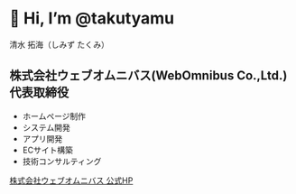 # 👋 Hi, I’m @takutyamu

清水 拓海（しみず たくみ）  
  
## 株式会社ウェブオムニバス(WebOmnibus Co.,Ltd.) 代表取締役
- ホームページ制作
- システム開発
- アプリ開発
- ECサイト構築
- 技術コンサルティング

[株式会社ウェブオムニバス 公式HP](https://web-omnibus.co.jp/)
